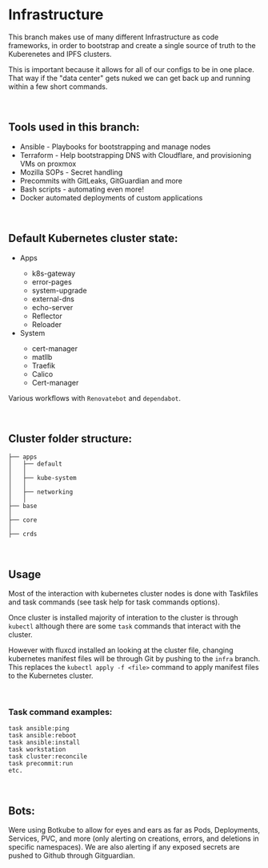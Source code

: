 # Infrastructure  

This branch makes use of many different Infrastructure as code frameworks, in order to bootstrap and create a single source of truth to the Kuberenetes and IPFS clusters.
<br>

This is important because it allows for all of our configs to be in one place. That way if the "data center" gets nuked we can get back up and running within a few short commands. 

 <br>

 ## Tools used in this branch: 
 
 <ul>
    <li>Ansible - Playbooks for bootstrapping and manage nodes </li>
    <li>Terraform - Help bootstrapping DNS with Cloudflare, and provisioning VMs on proxmox </li>
    <li>Mozilla SOPs - Secret handling</li>
    <li>Precommits with GitLeaks, GitGuardian and more </li>
    <li>Bash scripts - automating even more! </li>
    <li>Docker automated deployments of custom applications</li>
 </ul>

 <br>

 ## Default Kubernetes cluster state:
 
 <ul>
    <li>Apps</li>
 <ul>
    <li>k8s-gateway</li>
    <li>error-pages</li>
    <li>system-upgrade</li>
    <li>external-dns</li>
    <li>echo-server</li>
    <li>Reflector</li>
    <li>Reloader</li>
 </ul>
    <li>System</li>
 <ul>
    <li>cert-manager</li>
    <li>matllb</li>
    <li>Traefik</li>
    <li>Calico</li>
    <li>Cert-manager</li>
 </ul>
 </ul>

 Various workflows with `Renovatebot` and `dependabot`. 
 
 <br>

 ## Cluster folder structure:
 
```
├── apps
│   ├── default
│   │   
│   ├── kube-system
│   │  
│   ├── networking
│   │   
├── base
│   
├── core
│   
├── crds
```
<br>

## Usage

Most of the interaction with kubernetes cluster nodes is done with Taskfiles and task commands (see task help for task commands options). 

Once cluster is installed majority of interation to the cluster is through `kubectl` although there are some `task` commands that interact with the cluster. 

However with fluxcd installed an looking at the cluster file, changing kubernetes manifest files will be through Git by pushing to the `infra` branch. This replaces the `kubectl apply -f <file>` command to apply manifest files to the Kubernetes cluster. 

<br>

### Task command examples:

```
task ansible:ping 
task ansible:reboot 
task ansible:install 
task workstation
task cluster:reconcile
task precommit:run 
etc.  
```

<br>

## Bots: 

Were using Botkube to allow for eyes and ears as far as Pods, Deployments, Services, PVC, and more (only alerting on creations, errors, and deletions in specific namespaces). We are also alerting if any exposed secrets are pushed to Github through Gitguardian.   

